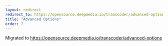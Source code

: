 ```yaml
---
layout: redirect
redirect_to: https://opensource.deepmedia.io/transcoder/advanced-options
title: "Advanced Options"
order: 7
---
```


Migrated to https://opensource.deepmedia.io/transcoder/advanced-options

